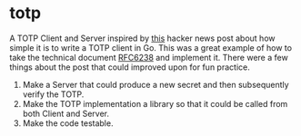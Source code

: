 # totp

A TOTP Client and Server inspired by [this](https://news.ycombinator.com/item?id=37211021) hacker news post about how
simple it is to write a TOTP client in Go. This was a great example of how to take the technical document
[RFC6238](https://datatracker.ietf.org/doc/html/rfc6238) and implement it. There were a few things about the post
that could improved upon for fun practice.

1. Make a Server that could produce a new secret and then subsequently verify the TOTP.
2. Make the TOTP implementation a library so that it could be called from both Client and Server.
3. Make the code testable.
